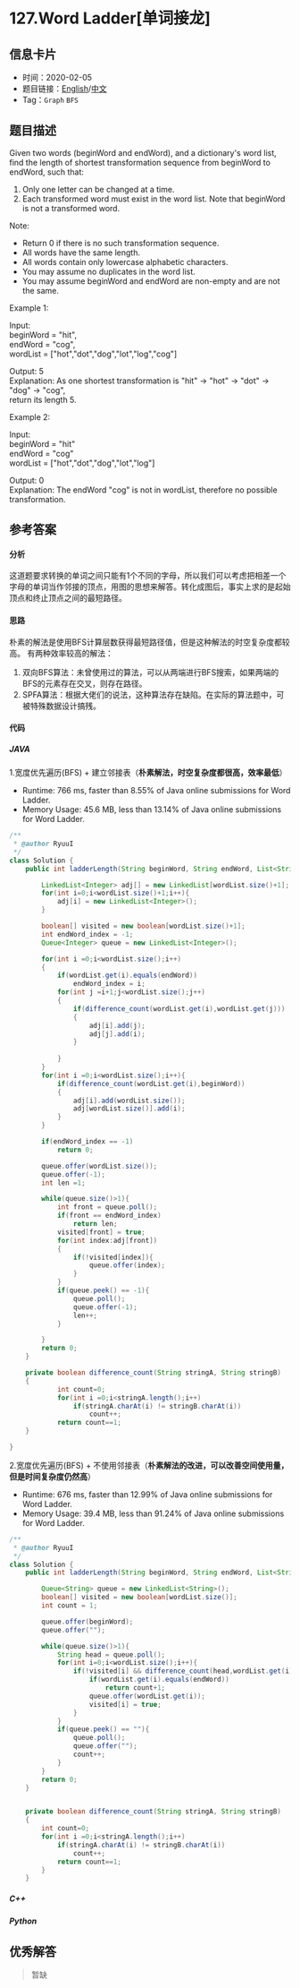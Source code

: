 # 127.Word Ladder[单词接龙]

## 信息卡片

* 时间：2020-02-05
* 题目链接：[English](https://leetcode.com/problems/word-ladder/)/[中文](https://leetcode-cn.com/problems/word-ladder/)
* Tag：`Graph` `BFS`
## 题目描述
Given two words (beginWord and endWord), and a dictionary's word list, find the length of shortest transformation sequence from beginWord to endWord, such that:  
1. Only one letter can be changed at a time.  
2. Each transformed word must exist in the word list. Note that beginWord is not a transformed word.  

Note:  
+ Return 0 if there is no such transformation sequence.  
+ All words have the same length.  
+ All words contain only lowercase alphabetic characters.  
+ You may assume no duplicates in the word list.  
+ You may assume beginWord and endWord are non-empty and are not the same.  


Example 1:  

Input:  
beginWord = "hit",  
endWord = "cog",  
wordList = ["hot","dot","dog","lot","log","cog"]  

Output: 5  
Explanation: As one shortest transformation is "hit" -> "hot" -> "dot" -> "dog" -> "cog",  
return its length 5.  


Example 2:  

Input:  
beginWord = "hit"  
endWord = "cog"  
wordList = ["hot","dot","dog","lot","log"]  

Output: 0  
Explanation: The endWord "cog" is not in wordList, therefore no possible transformation.  


## 参考答案   


#### 分析

这道题要求转换的单词之间只能有1个不同的字母，所以我们可以考虑把相差一个字母的单词当作邻接的顶点，用图的思想来解答。转化成图后，事实上求的是起始顶点和终止顶点之间的最短路径。

#### 思路
朴素的解法是使用BFS计算层数获得最短路径值，但是这种解法的时空复杂度都较高。
有两种效率较高的解法：  
1. 双向BFS算法：未曾使用过的算法，可以从两端进行BFS搜索，如果两端的BFS的元素存在交叉，则存在路径。 
2. SPFA算法：根据大佬们的说法，这种算法存在缺陷。在实际的算法题中，可被特殊数据设计搞残。

#### 代码

##### JAVA

1.宽度优先遍历(BFS) + 建立邻接表（**朴素解法，时空复杂度都很高，效率最低**）

* Runtime: 766 ms, faster than 8.55% of Java online submissions for Word Ladder.
* Memory Usage: 45.6 MB, less than 13.14% of Java online submissions for Word Ladder.

```Java
/**
 * @author RyuuI
 */
class Solution {
    public int ladderLength(String beginWord, String endWord, List<String> wordList) {

        LinkedList<Integer> adj[] = new LinkedList[wordList.size()+1];
        for(int i=0;i<wordList.size()+1;i++){
            adj[i] = new LinkedList<Integer>();
        }

        boolean[] visited = new boolean[wordList.size()+1];
        int endWord_index = -1;
        Queue<Integer> queue = new LinkedList<Integer>();

        for(int i =0;i<wordList.size();i++)
        {
            if(wordList.get(i).equals(endWord))
                endWord_index = i;
            for(int j =i+1;j<wordList.size();j++)
            {
                if(difference_count(wordList.get(i),wordList.get(j)))
                {
                    adj[i].add(j);
                    adj[j].add(i);
                }
                    
            }
        }
        for(int i =0;i<wordList.size();i++){
            if(difference_count(wordList.get(i),beginWord))
            {
                adj[i].add(wordList.size());
                adj[wordList.size()].add(i);
            }
        }

        if(endWord_index == -1)
            return 0;

        queue.offer(wordList.size());
        queue.offer(-1);
        int len =1;

        while(queue.size()>1){
            int front = queue.poll();
            if(front == endWord_index)
                return len;
            visited[front] = true;
            for(int index:adj[front])
            {
                if(!visited[index]){
                    queue.offer(index);
                }
            }
            if(queue.peek() == -1){
                queue.poll();
                queue.offer(-1);
                len++;
            }

        }
        return 0;    
    }

    private boolean difference_count(String stringA, String stringB)
    {
            int count=0;
            for(int i =0;i<stringA.length();i++)
                if(stringA.charAt(i) != stringB.charAt(i))
                    count++;
            return count==1;
    }

}
```

2.宽度优先遍历(BFS) + 不使用邻接表（**朴素解法的改进，可以改善空间使用量，但是时间复杂度仍然高**）

* Runtime: 676 ms, faster than 12.99% of Java online submissions for Word Ladder.  
* Memory Usage: 39.4 MB, less than 91.24% of Java online submissions for Word Ladder.

```Java
/**
 * @author RyuuI
 */
class Solution {
    public int ladderLength(String beginWord, String endWord, List<String> wordList) {

        Queue<String> queue = new LinkedList<String>();
        boolean[] visited = new boolean[wordList.size()];
        int count = 1;

        queue.offer(beginWord);
        queue.offer("");

        while(queue.size()>1){
            String head = queue.poll();
            for(int i=0;i<wordList.size();i++){
                if(!visited[i] && difference_count(head,wordList.get(i))){
                    if(wordList.get(i).equals(endWord))
                        return count+1;
                    queue.offer(wordList.get(i));
                    visited[i] = true;
                }
            }
            if(queue.peek() == ""){
                queue.poll();
                queue.offer("");
                count++;
            }  
        }
        return 0;
    }


    private boolean difference_count(String stringA, String stringB)
    {
        int count=0;
        for(int i =0;i<stringA.length();i++)
            if(stringA.charAt(i) != stringB.charAt(i))
                count++;
            return count==1;
        }
    }
```

##### C++


##### Python


## 优秀解答

>暂缺
